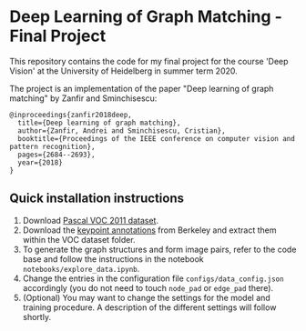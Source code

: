 # Deep Learning of Graph Matching - Final Project

This repository contains the code for my final project for the course 'Deep Vision' at the University of Heidelberg in summer term 2020.

The project is an implementation of the paper "Deep learning of graph matching" by Zanfir and Sminchisescu:

```
@inproceedings{zanfir2018deep,
  title={Deep learning of graph matching},
  author={Zanfir, Andrei and Sminchisescu, Cristian},
  booktitle={Proceedings of the IEEE conference on computer vision and pattern recognition},
  pages={2684--2693},
  year={2018}
}
```

## Quick installation instructions

1. Download [Pascal VOC 2011 dataset](http://host.robots.ox.ac.uk/pascal/VOC/voc2011/index.html).
2. Download the [keypoint annotations](https://www2.eecs.berkeley.edu/Research/Projects/CS/vision/shape/poselets/voc2011_keypoints_Feb2012.tgz) from Berkeley and extract them within the VOC dataset folder.
3. To generate the graph structures and form image pairs, refer to the code base and follow the instructions in the notebook `notebooks/explore_data.ipynb`.
4. Change the entries in the configuration file `configs/data_config.json` accordingly (you do not need to touch `node_pad` or `edge_pad` there).
5. (Optional) You may want to change the settings for the model and training procedure. A description of the different settings will follow shortly.

